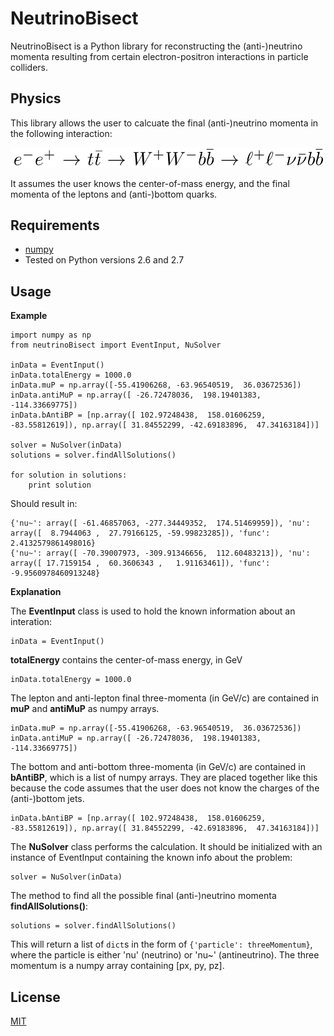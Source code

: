 # NeutrinoBisect

NeutrinoBisect is a Python library for reconstructing the (anti-)neutrino momenta resulting from certain electron-positron interactions in particle colliders.

## Physics

This library allows the user to calcuate the final (anti-)neutrino momenta in the following interaction:

![e+e- -> tt~ -> W+W-b b~ -> l+l-nu nu~b b~](https://github.com/HCasler/NeutrinoBisect/blob/master/equation.png)

It assumes the user knows the center-of-mass energy, and the final momenta of the leptons and (anti-)bottom quarks.

## Requirements
* [numpy](http://www.numpy.org/)
* Tested on Python versions 2.6 and 2.7

## Usage
**Example**
```
import numpy as np
from neutrinoBisect import EventInput, NuSolver

inData = EventInput()
inData.totalEnergy = 1000.0
inData.muP = np.array([-55.41906268, -63.96540519,  36.03672536])
inData.antiMuP = np.array([ -26.72478036,  198.19401383, -114.33669775])
inData.bAntiBP = [np.array([ 102.97248438,  158.01606259,  -83.55812619]), np.array([ 31.84552299, -42.69183896,  47.34163184])]

solver = NuSolver(inData)
solutions = solver.findAllSolutions()

for solution in solutions:
    print solution
```
Should result in:
```
{'nu~': array([ -61.46857063, -277.34449352,  174.51469959]), 'nu': array([  8.7944063 ,  27.79166125, -59.99823285]), 'func': 2.4132579861498016}
{'nu~': array([ -70.39007973, -309.91346656,  112.60483213]), 'nu': array([ 17.7159154 ,  60.3606343 ,   1.91163461]), 'func': -9.9560978460913248}
```

**Explanation**

The **EventInput** class is used to hold the known information about an interation:
```
inData = EventInput()
```
**totalEnergy** contains the center-of-mass energy, in GeV
```
inData.totalEnergy = 1000.0
```
The lepton and anti-lepton final three-momenta (in GeV/c) are contained in **muP** and **antiMuP** as numpy arrays.
```
inData.muP = np.array([-55.41906268, -63.96540519,  36.03672536])
inData.antiMuP = np.array([ -26.72478036,  198.19401383, -114.33669775])
```
The bottom and anti-bottom three-momenta (in GeV/c) are contained in **bAntiBP**, which is a list of numpy arrays. They are placed together like this because the code assumes that the user does not know the charges of the (anti-)bottom jets.
```
inData.bAntiBP = [np.array([ 102.97248438,  158.01606259,  -83.55812619]), np.array([ 31.84552299, -42.69183896,  47.34163184])]
```

The **NuSolver** class performs the calculation. It should be initialized with an instance of EventInput containing the known info about the problem:
```
solver = NuSolver(inData)
```
The method to find all the possible final (anti-)neutrino momenta **findAllSolutions()**:
```
solutions = solver.findAllSolutions()
```
This will return a list of ```dict```s in the form of ```{'particle': threeMomentum}```, where the particle is either 'nu' (neutrino) or 'nu~' (antineutrino). The three momentum is a numpy array containing [px, py, pz].


## License
[MIT](https://choosealicense.com/licenses/mit/)
